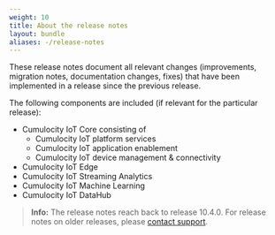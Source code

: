 ```yaml
---
weight: 10
title: About the release notes
layout: bundle
aliases: -/release-notes
---
```



These release notes document all relevant changes (improvements, migration notes, documentation changes, fixes) that have been implemented in a release since the previous release.

The following components are included (if relevant for the particular release):

* Cumulocity IoT Core consisting of
	* Cumulocity IoT platform services
	* Cumulocity IoT application enablement
	* Cumulocity IoT device management & connectivity
* Cumulocity IoT Edge
* Cumulocity IoT Streaming Analytics
* Cumulocity IoT Machine Learning
* Cumulocity IoT DataHub

>**Info:** The release notes reach back to release 10.4.0. For release notes on older releases, please [contact support](https://cumulocity.com/guides/about-doc/contacting-support/).
